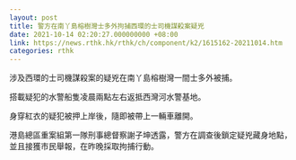 ```yaml
---
layout: post
title: 警方在南丫島榕樹灣士多外拘捕西環的士司機謀殺案疑兇
date: 2021-10-14 02:20:27.000000000 +08:00
link: https://news.rthk.hk/rthk/ch/component/k2/1615162-20211014.htm
categories: rthk
---
```


涉及西環的士司機謀殺案的疑兇在南丫島榕樹灣一間士多外被捕。

搭載疑犯的水警船隻凌晨兩點左右返抵西灣河水警基地。

身穿紅衣的疑犯被押上岸後，隨即被帶上一輛車離開。

港島總區重案組第一隊刑事總督察謝子坤透露，警方在調查後鎖定疑兇藏身地點，並且接獲市民舉報，在昨晚採取拘捕行動。
